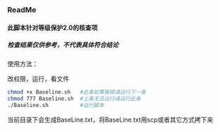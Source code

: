 ### ReadMe

####  此脚本针对等级保护2.0的核查项

##### 检查结果仅供参考，不代表具体符合结论

使用方法：

改权限，运行，看文件

```bash
chmod +x Baseline.sh   #此条如果报错请运行下一条
chmod 777 Baseline.sh  #上条无法运行请运行此条
./Baseline.sh          #运行脚本
```

当前目录下会生成BaseLine.txt，将BaseLine.txt用scp或者其它方式拷下来